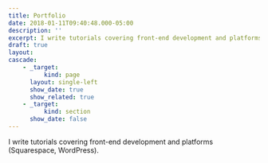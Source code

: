 ```yaml
---
title: Portfolio
date: 2018-01-11T09:40:48.000-05:00
description: ''
excerpt: I write tutorials covering front-end development and platforms (Squarespace, WordPress).
draft: true
layout:
cascade:
    - _target:
          kind: page
      layout: single-left
      show_date: true
      show_related: true
    - _target:
          kind: section
      show_date: false
---
```


I write tutorials covering front-end development and platforms (Squarespace, WordPress).
